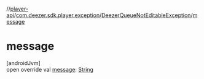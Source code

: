 //[player-api](../../../index.md)/[com.deezer.sdk.player.exception](../index.md)/[DeezerQueueNotEditableException](index.md)/[message](message.md)

# message

[androidJvm]\
open override val [message](message.md): [String](https://kotlinlang.org/api/latest/jvm/stdlib/kotlin/-string/index.html)
